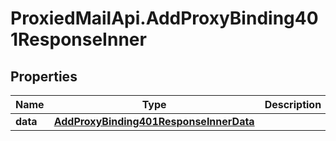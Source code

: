 # ProxiedMailApi.AddProxyBinding401ResponseInner

## Properties

Name | Type | Description | Notes
------------ | ------------- | ------------- | -------------
**data** | [**AddProxyBinding401ResponseInnerData**](AddProxyBinding401ResponseInnerData.md) |  | [optional] 


